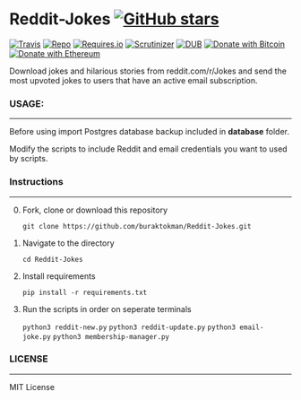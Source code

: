 # Reddit-Jokes [![GitHub stars](https://img.shields.io/github/stars/badges/shields.svg?style=social&label=Stars)](https://github.com/buraktokman/Reddit-Jokes/)

[![Travis](https://img.shields.io/travis/rust-lang/rust.svg)](https://github.com/buraktokman/Reddit-Jokes)
[![Repo](https://img.shields.io/badge/source-GitHub-303030.svg?maxAge=3600&style=flat-square)](https://github.com/buraktokman/Reddit-Jokes)
[![Requires.io](https://img.shields.io/requires/github/celery/celery.svg)](https://requires.io/github/buraktokman/Reddit-Jokes/requirements/?branch=master)
[![Scrutinizer](https://img.shields.io/scrutinizer/g/filp/whoops.svg)](https://github.com/buraktokman/Reddit-Jokes)
[![DUB](https://img.shields.io/dub/l/vibe-d.svg)](https://choosealicense.com/licenses/mit/)
[![Donate with Bitcoin](https://img.shields.io/badge/Donate-BTC-orange.svg)](https://blockchain.info/address/17dXgYr48j31myKiAhnM5cQx78XBNyeBWM)
[![Donate with Ethereum](https://img.shields.io/badge/Donate-ETH-blue.svg)](https://etherscan.io/address/91dd20538de3b48493dfda212217036257ae5150)

Download jokes and hilarious stories from reddit.com/r/Jokes and send the most upvoted jokes to users that have an active email subscription.

### USAGE:
------
Before using import Postgres database backup included in **database** folder.

Modify the scripts to include Reddit and email credentials you want to used by scripts.


### Instructions
------

0. Fork, clone or download this repository

    `git clone https://github.com/buraktokman/Reddit-Jokes.git`

1. Navigate to the directory

    `cd Reddit-Jokes`

2. Install requirements

    `pip install -r requirements.txt`

3. Run the scripts in order on seperate terminals

    `python3 reddit-new.py`
    `python3 reddit-update.py`
    `python3 email-joke.py`
    `python3 membership-manager.py`

### LICENSE
------

MIT License
